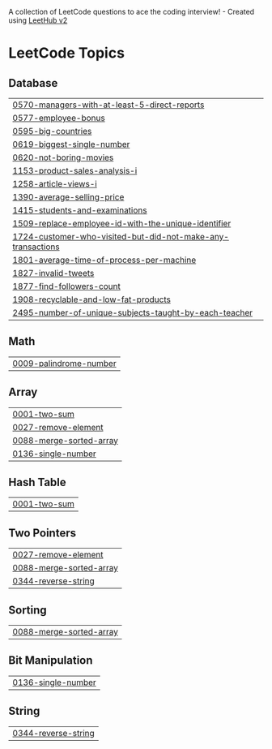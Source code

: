 A collection of LeetCode questions to ace the coding interview! - Created using [LeetHub v2](https://github.com/arunbhardwaj/LeetHub-2.0)
<!---LeetCode Topics Start-->
# LeetCode Topics
## Database
|  |
| ------- |
| [0570-managers-with-at-least-5-direct-reports](https://github.com/Tsuhaila/LeetCode/tree/master/0570-managers-with-at-least-5-direct-reports) |
| [0577-employee-bonus](https://github.com/Tsuhaila/LeetCode/tree/master/0577-employee-bonus) |
| [0595-big-countries](https://github.com/Tsuhaila/LeetCode/tree/master/0595-big-countries) |
| [0619-biggest-single-number](https://github.com/Tsuhaila/LeetCode/tree/master/0619-biggest-single-number) |
| [0620-not-boring-movies](https://github.com/Tsuhaila/LeetCode/tree/master/0620-not-boring-movies) |
| [1153-product-sales-analysis-i](https://github.com/Tsuhaila/LeetCode/tree/master/1153-product-sales-analysis-i) |
| [1258-article-views-i](https://github.com/Tsuhaila/LeetCode/tree/master/1258-article-views-i) |
| [1390-average-selling-price](https://github.com/Tsuhaila/LeetCode/tree/master/1390-average-selling-price) |
| [1415-students-and-examinations](https://github.com/Tsuhaila/LeetCode/tree/master/1415-students-and-examinations) |
| [1509-replace-employee-id-with-the-unique-identifier](https://github.com/Tsuhaila/LeetCode/tree/master/1509-replace-employee-id-with-the-unique-identifier) |
| [1724-customer-who-visited-but-did-not-make-any-transactions](https://github.com/Tsuhaila/LeetCode/tree/master/1724-customer-who-visited-but-did-not-make-any-transactions) |
| [1801-average-time-of-process-per-machine](https://github.com/Tsuhaila/LeetCode/tree/master/1801-average-time-of-process-per-machine) |
| [1827-invalid-tweets](https://github.com/Tsuhaila/LeetCode/tree/master/1827-invalid-tweets) |
| [1877-find-followers-count](https://github.com/Tsuhaila/LeetCode/tree/master/1877-find-followers-count) |
| [1908-recyclable-and-low-fat-products](https://github.com/Tsuhaila/LeetCode/tree/master/1908-recyclable-and-low-fat-products) |
| [2495-number-of-unique-subjects-taught-by-each-teacher](https://github.com/Tsuhaila/LeetCode/tree/master/2495-number-of-unique-subjects-taught-by-each-teacher) |
## Math
|  |
| ------- |
| [0009-palindrome-number](https://github.com/Tsuhaila/LeetCode/tree/master/0009-palindrome-number) |
## Array
|  |
| ------- |
| [0001-two-sum](https://github.com/Tsuhaila/LeetCode/tree/master/0001-two-sum) |
| [0027-remove-element](https://github.com/Tsuhaila/LeetCode/tree/master/0027-remove-element) |
| [0088-merge-sorted-array](https://github.com/Tsuhaila/LeetCode/tree/master/0088-merge-sorted-array) |
| [0136-single-number](https://github.com/Tsuhaila/LeetCode/tree/master/0136-single-number) |
## Hash Table
|  |
| ------- |
| [0001-two-sum](https://github.com/Tsuhaila/LeetCode/tree/master/0001-two-sum) |
## Two Pointers
|  |
| ------- |
| [0027-remove-element](https://github.com/Tsuhaila/LeetCode/tree/master/0027-remove-element) |
| [0088-merge-sorted-array](https://github.com/Tsuhaila/LeetCode/tree/master/0088-merge-sorted-array) |
| [0344-reverse-string](https://github.com/Tsuhaila/LeetCode/tree/master/0344-reverse-string) |
## Sorting
|  |
| ------- |
| [0088-merge-sorted-array](https://github.com/Tsuhaila/LeetCode/tree/master/0088-merge-sorted-array) |
## Bit Manipulation
|  |
| ------- |
| [0136-single-number](https://github.com/Tsuhaila/LeetCode/tree/master/0136-single-number) |
## String
|  |
| ------- |
| [0344-reverse-string](https://github.com/Tsuhaila/LeetCode/tree/master/0344-reverse-string) |
<!---LeetCode Topics End-->